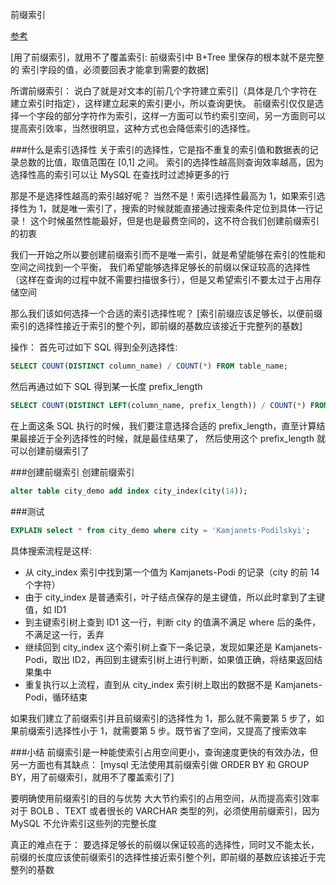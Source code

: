 前缀索引


[参考](https://blog.csdn.net/weixin_38192427/article/details/122884032)

[用了前缀索引，就用不了覆盖索引: 前缀索引中 B+Tree 里保存的根本就不是完整的 索引字段的值，必须要回表才能拿到需要的数据]

所谓前缀索引：
说白了就是对文本的[前几个字符建立索引]（具体是几个字符在建立索引时指定），这样建立起来的索引更小，所以查询更快。
前缀索引仅仅是选择一个字段的部分字符作为索引，这样一方面可以节约索引空间，另一方面则可以提高索引效率，当然很明显，这种方式也会降低索引的选择性。


###什么是索引选择性
关于索引的选择性，它是指不重复的索引值和数据表的记录总数的比值，取值范围在 [0,1] 之间。
索引的选择性越高则查询效率越高，因为选择性高的索引可以让 MySQL 在查找时过滤掉更多的行

那是不是选择性越高的索引越好呢？
当然不是！索引选择性最高为 1，如果索引选择性为 1，就是唯一索引了，搜索的时候就能直接通过搜索条件定位到具体一行记录！
这个时候虽然性能最好，但是也是最费空间的，这不符合我们创建前缀索引的初衷

我们一开始之所以要创建前缀索引而不是唯一索引，就是希望能够在索引的性能和空间之间找到一个平衡，
我们希望能够选择足够长的前缀以保证较高的选择性（这样在查询的过程中就不需要扫描很多行），但是又希望索引不要太过于占用存储空间

那么我们该如何选择一个合适的索引选择性呢？
[索引前缀应该足够长，以便前缀索引的选择性接近于索引的整个列，即前缀的基数应该接近于完整列的基数]

操作：
首先可过如下 SQL 得到全列选择性:
```sql
SELECT COUNT(DISTINCT column_name) / COUNT(*) FROM table_name;
```
然后再通过如下 SQL 得到某一长度 prefix_length
```sql
SELECT COUNT(DISTINCT LEFT(column_name, prefix_length)) / COUNT(*) FROM table_name;
```
在上面这条 SQL 执行的时候，我们要注意选择合适的 prefix_length，直至计算结果最接近于全列选择性的时候，就是最佳结果了，
然后使用这个 prefix_length 就可以创建前缀索引了



###创建前缀索引
创建前缀索引
```sql
alter table city_demo add index city_index(city(14));
```


###测试
```sql
EXPLAIN select * from city_demo where city = 'Kamjanets-Podilskyi';
```
具体搜索流程是这样:
- 从 city_index 索引中找到第一个值为 Kamjanets-Podi 的记录（city 的前 14 个字符）
- 由于 city_index 是普通索引，叶子结点保存的是主键值，所以此时拿到了主键值，如 ID1
- 到主键索引树上查到 ID1 这一行，判断 city 的值满不满足 where 后的条件，不满足这一行，丢弃
- 继续回到 city_index 这个索引树上查下一条记录，发现如果还是 Kamjanets-Podi，取出 ID2，再回到主键索引树上进行判断，如果值正确，将结果返回结果集中
- 重复执行以上流程，直到从 city_index 索引树上取出的数据不是 Kamjanets-Podi，循环结束

如果我们建立了前缀索引并且前缀索引的选择性为 1，那么就不需要第 5 步了，如果前缀索引选择性小于 1，就需要第 5 步。既节省了空间，又提高了搜索效率


###小结
前缀索引是一种能使索引占用空间更小，查询速度更快的有效办法，但另一方面也有其缺点：
[mysql 无法使用其前缀索引做 ORDER BY 和 GROUP BY，用了前缀索引，就用不了覆盖索引了]

要明确使用前缀索引的目的与优势
大大节约索引的占用空间，从而提高索引效率
对于 BOLB 、TEXT 或者很长的 VARCHAR 类型的列，必须使用前缀索引，因为 MySQL 不允许索引这些列的完整长度

真正的难点在于：
要选择足够长的前缀以保证较高的选择性，同时又不能太长， 前缀的长度应该使前缀索引的选择性接近索引整个列，即前缀的基数应该接近于完整列的基数